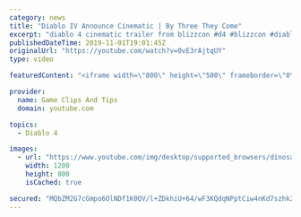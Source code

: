 ```yaml
---
category: news
title: "Diablo IV Announce Cinematic | By Three They Come"
excerpt: "diablo 4 cinematic trailer from blizzcon #d4 #blizzcon #diablo."
publishedDateTime: 2019-11-01T19:01:45Z
originalUrl: "https://youtube.com/watch?v=0vE3rAjtqUY"
type: video

featuredContent: "<iframe width=\"800\" height=\"500\" frameborder=\"0\" src=\"https://www.youtube.com/embed/0vE3rAjtqUY\" allow=\"accelerometer; autoplay; encrypted-media; gyroscope; picture-in-picture\" allowfullscreen></iframe>"

provider:
  name: Game Clips And Tips
  domain: youtube.com

topics:
  - Diablo 4

images:
  - url: "https://www.youtube.com/img/desktop/supported_browsers/dinosaur.png"
    width: 1200
    height: 800
    isCached: true

secured: "MQbZM2G7cGmpo6OlNDf1K0QV/l+ZDkhiU+64/wF3KQdqNPptCiw4nKd7szhk2Ek0BkrtCnadnlCFP5Q8GJoNDUKeX8Yx+7JPHPlFQiERL+wABCTxS7aNNBMv6g+x3sRjGCsGJlz8WYpgHakhTM19SvRnPMxGWikL0XQky/QQhh6rfqMiew1Y1DrXSnRy46PC+clv5QMDlLCu0Z1YNXbKwx6fryKhqqqHLSAz+/ooJIHD/xc3/zGYYO7lvcZk6JJL5eR6NXdZwnmkA36P774yX3+vFFMaHOPAjQDJR9OP8YP5GSZVKFcEId0CzFN2ynuG3HCeODnIy8mphfO0MUgVf04YMZ9yWhBEBFLa9zd3lbgyAard9Rk4qc8H9yr7JywBimvFwiiqJDDxCg2ljL8icA==;bvdOjCz+qvlxqyybQs0Tlw=="
---
```


